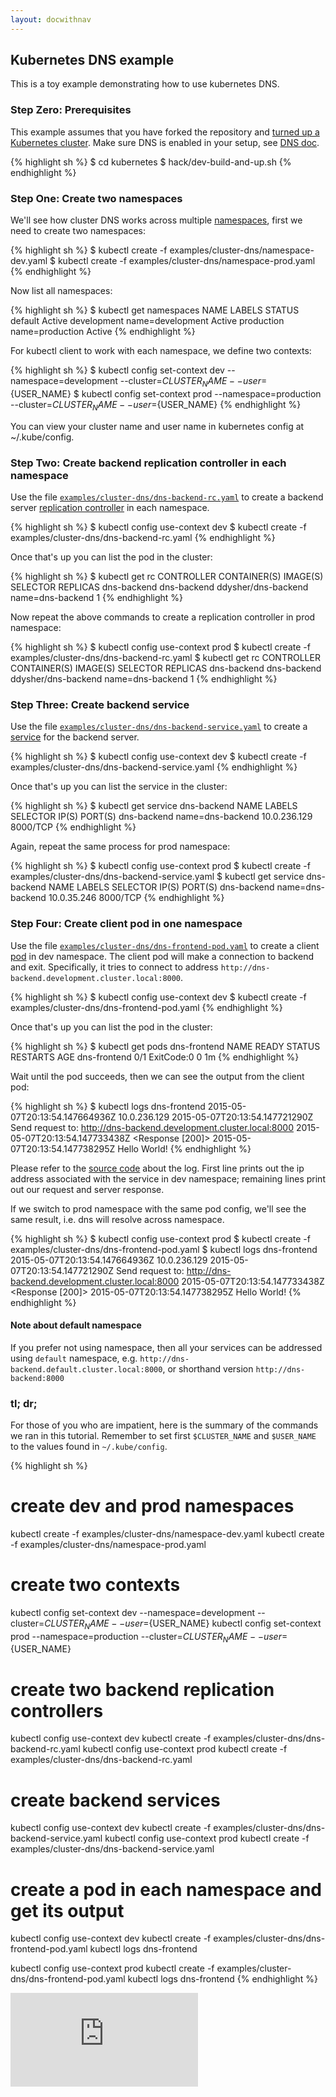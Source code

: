 ```yaml
---
layout: docwithnav
---
```

<!-- BEGIN MUNGE: UNVERSIONED_WARNING -->


<!-- END MUNGE: UNVERSIONED_WARNING -->

## Kubernetes DNS example

This is a toy example demonstrating how to use kubernetes DNS.

### Step Zero: Prerequisites

This example assumes that you have forked the repository and [turned up a Kubernetes cluster](../../docs/getting-started-guides/). Make sure DNS is enabled in your setup, see [DNS doc](../../cluster/addons/dns/).

{% highlight sh %}
$ cd kubernetes
$ hack/dev-build-and-up.sh
{% endhighlight %}

### Step One: Create two namespaces

We'll see how cluster DNS works across multiple [namespaces](../../docs/user-guide/namespaces.html), first we need to create two namespaces:

{% highlight sh %}
$ kubectl create -f examples/cluster-dns/namespace-dev.yaml
$ kubectl create -f examples/cluster-dns/namespace-prod.yaml
{% endhighlight %}

Now list all namespaces:

{% highlight sh %}
$ kubectl get namespaces
NAME          LABELS             STATUS
default       <none>             Active
development   name=development   Active
production    name=production    Active
{% endhighlight %}

For kubectl client to work with each namespace, we define two contexts:

{% highlight sh %}
$ kubectl config set-context dev --namespace=development --cluster=${CLUSTER_NAME} --user=${USER_NAME}
$ kubectl config set-context prod --namespace=production --cluster=${CLUSTER_NAME} --user=${USER_NAME}
{% endhighlight %}

You can view your cluster name and user name in kubernetes config at ~/.kube/config.

### Step Two: Create backend replication controller in each namespace

Use the file [`examples/cluster-dns/dns-backend-rc.yaml`](dns-backend-rc.yaml) to create a backend server [replication controller](../../docs/user-guide/replication-controller.html) in each namespace.

{% highlight sh %}
$ kubectl config use-context dev
$ kubectl create -f examples/cluster-dns/dns-backend-rc.yaml
{% endhighlight %}

Once that's up you can list the pod in the cluster:

{% highlight sh %}
$ kubectl get rc
CONTROLLER    CONTAINER(S)   IMAGE(S)              SELECTOR           REPLICAS
dns-backend   dns-backend    ddysher/dns-backend   name=dns-backend   1
{% endhighlight %}

Now repeat the above commands to create a replication controller in prod namespace:

{% highlight sh %}
$ kubectl config use-context prod
$ kubectl create -f examples/cluster-dns/dns-backend-rc.yaml
$ kubectl get rc
CONTROLLER    CONTAINER(S)   IMAGE(S)              SELECTOR           REPLICAS
dns-backend   dns-backend    ddysher/dns-backend   name=dns-backend   1
{% endhighlight %}

### Step Three: Create backend service

Use the file [`examples/cluster-dns/dns-backend-service.yaml`](dns-backend-service.yaml) to create
a [service](../../docs/user-guide/services.html) for the backend server.

{% highlight sh %}
$ kubectl config use-context dev
$ kubectl create -f examples/cluster-dns/dns-backend-service.yaml
{% endhighlight %}

Once that's up you can list the service in the cluster:

{% highlight sh %}
$ kubectl get service dns-backend
NAME          LABELS    SELECTOR           IP(S)          PORT(S)
dns-backend   <none>    name=dns-backend   10.0.236.129   8000/TCP
{% endhighlight %}

Again, repeat the same process for prod namespace:

{% highlight sh %}
$ kubectl config use-context prod
$ kubectl create -f examples/cluster-dns/dns-backend-service.yaml
$ kubectl get service dns-backend
NAME          LABELS    SELECTOR           IP(S)         PORT(S)
dns-backend   <none>    name=dns-backend   10.0.35.246   8000/TCP
{% endhighlight %}

### Step Four: Create client pod in one namespace

Use the file [`examples/cluster-dns/dns-frontend-pod.yaml`](dns-frontend-pod.yaml) to create a client [pod](../../docs/user-guide/pods.html) in dev namespace. The client pod will make a connection to backend and exit. Specifically, it tries to connect to address `http://dns-backend.development.cluster.local:8000`.

{% highlight sh %}
$ kubectl config use-context dev
$ kubectl create -f examples/cluster-dns/dns-frontend-pod.yaml
{% endhighlight %}

Once that's up you can list the pod in the cluster:

{% highlight sh %}
$ kubectl get pods dns-frontend
NAME           READY     STATUS       RESTARTS   AGE
dns-frontend   0/1       ExitCode:0   0          1m
{% endhighlight %}

Wait until the pod succeeds, then we can see the output from the client pod:

{% highlight sh %}
$ kubectl logs dns-frontend
2015-05-07T20:13:54.147664936Z 10.0.236.129
2015-05-07T20:13:54.147721290Z Send request to: http://dns-backend.development.cluster.local:8000
2015-05-07T20:13:54.147733438Z <Response [200]>
2015-05-07T20:13:54.147738295Z Hello World!
{% endhighlight %}

Please refer to the [source code](images/frontend/client.py) about the log. First line prints out the ip address associated with the service in dev namespace; remaining lines print out our request and server response.

If we switch to prod namespace with the same pod config, we'll see the same result, i.e. dns will resolve across namespace.

{% highlight sh %}
$ kubectl config use-context prod
$ kubectl create -f examples/cluster-dns/dns-frontend-pod.yaml
$ kubectl logs dns-frontend
2015-05-07T20:13:54.147664936Z 10.0.236.129
2015-05-07T20:13:54.147721290Z Send request to: http://dns-backend.development.cluster.local:8000
2015-05-07T20:13:54.147733438Z <Response [200]>
2015-05-07T20:13:54.147738295Z Hello World!
{% endhighlight %}


#### Note about default namespace

If you prefer not using namespace, then all your services can be addressed using `default` namespace, e.g. `http://dns-backend.default.cluster.local:8000`, or shorthand version `http://dns-backend:8000`


### tl; dr;

For those of you who are impatient, here is the summary of the commands we ran in this tutorial. Remember to set first `$CLUSTER_NAME` and `$USER_NAME` to the values found in `~/.kube/config`.

{% highlight sh %}
# create dev and prod namespaces
kubectl create -f examples/cluster-dns/namespace-dev.yaml
kubectl create -f examples/cluster-dns/namespace-prod.yaml

# create two contexts
kubectl config set-context dev --namespace=development --cluster=${CLUSTER_NAME} --user=${USER_NAME}
kubectl config set-context prod --namespace=production --cluster=${CLUSTER_NAME} --user=${USER_NAME}

# create two backend replication controllers
kubectl config use-context dev
kubectl create -f examples/cluster-dns/dns-backend-rc.yaml
kubectl config use-context prod
kubectl create -f examples/cluster-dns/dns-backend-rc.yaml

# create backend services
kubectl config use-context dev
kubectl create -f examples/cluster-dns/dns-backend-service.yaml
kubectl config use-context prod
kubectl create -f examples/cluster-dns/dns-backend-service.yaml

# create a pod in each namespace and get its output
kubectl config use-context dev
kubectl create -f examples/cluster-dns/dns-frontend-pod.yaml
kubectl logs dns-frontend

kubectl config use-context prod
kubectl create -f examples/cluster-dns/dns-frontend-pod.yaml
kubectl logs dns-frontend
{% endhighlight %}


<!-- BEGIN MUNGE: GENERATED_ANALYTICS -->
[![Analytics](https://kubernetes-site.appspot.com/UA-36037335-10/GitHub/examples/cluster-dns/README.md?pixel)]()
<!-- END MUNGE: GENERATED_ANALYTICS -->

